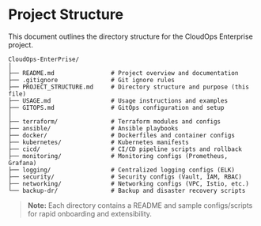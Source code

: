 # Project Structure

This document outlines the directory structure for the CloudOps Enterprise project.

```
CloudOps-EnterPrise/
│
├── README.md                # Project overview and documentation
├── .gitignore               # Git ignore rules
├── PROJECT_STRUCTURE.md     # Directory structure and purpose (this file)
├── USAGE.md                 # Usage instructions and examples
├── GITOPS.md                # GitOps configuration and setup
│
├── terraform/               # Terraform modules and configs
├── ansible/                 # Ansible playbooks
├── docker/                  # Dockerfiles and container configs
├── kubernetes/              # Kubernetes manifests
├── cicd/                    # CI/CD pipeline scripts and rollback
├── monitoring/              # Monitoring configs (Prometheus, Grafana)
├── logging/                 # Centralized logging configs (ELK)
├── security/                # Security configs (Vault, IAM, RBAC)
├── networking/              # Networking configs (VPC, Istio, etc.)
└── backup-dr/               # Backup and disaster recovery scripts
```

> **Note:** Each directory contains a README and sample configs/scripts for rapid onboarding and extensibility. 